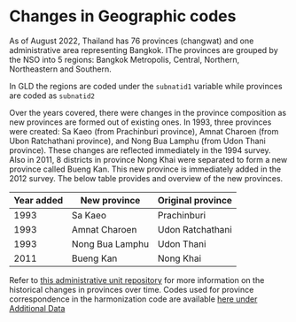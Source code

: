 # Changes in Geographic codes

As of August 2022, Thailand has 76 provinces (changwat) and one administrative area representing Bangkok. IThe provinces are grouped by the NSO into 5 regions: Bangkok Metropolis, Central, Northern, Northeastern and Southern.

In GLD the regions are coded under the `subnatid1` variable while provinces are coded as `subnatid2`

Over the years covered, there were changes in the province composition as new provinces are formed out of existing ones. In 1993, three provinces were created: Sa Kaeo (from Prachinburi province), Amnat Charoen (from Ubon Ratchathani province), and Nong Bua Lamphu (from Udon Thani province). These changes are reflected immediately in the 1994 survey. Also in 2011, 8 districts in province Nong Khai were separated to form a new province called Bueng Kan. This new province is immediately added in the 2012 survey. The below table provides and overview of the new provinces.

|     Year added    |     New province       |     Original province    |
|-------------------|------------------------|--------------------------|
|     1993          |     Sa Kaeo            |     Prachinburi          |
|     1993          |     Amnat Charoen      |     Udon Ratchathani     |
|     1993          |     Nong Bua Lamphu    |     Udon Thani           |
|     2011          |     Bueng Kan          |     Nong Khai            |

Refer to [this administrative unit repository](http://www.statoids.com/uth.html) for more information on the historical changes in provinces over time. Codes used for province correspondence in the harmonization code are available [here under Additional Data](utilities/Additional%20Data/changwad_subnatid2_prev.dta)
